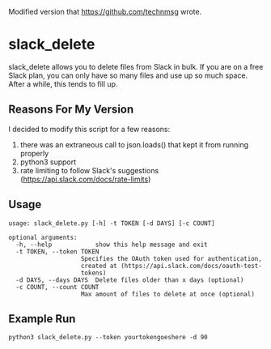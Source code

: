 Modified version that https://github.com/technmsg wrote. 

# slack_delete
slack_delete allows you to delete files from Slack in bulk. If you are on a free Slack plan, you can only have so many files and use up so much space. After a while, this tends to fill up. 

## Reasons For My Version

I decided to modify this script for a few reasons:

1) there was an extraneous call to json.loads() that kept it from running properly
2) python3 support
3) rate limiting to follow Slack's suggestions (https://api.slack.com/docs/rate-limits)

## Usage

    usage: slack_delete.py [-h] -t TOKEN [-d DAYS] [-c COUNT]

    optional arguments:
      -h, --help            show this help message and exit
      -t TOKEN, --token TOKEN
                        Specifies the OAuth token used for authentication,
                        created at (https://api.slack.com/docs/oauth-test-
                        tokens)
      -d DAYS, --days DAYS  Delete files older than x days (optional)
      -c COUNT, --count COUNT
                        Max amount of files to delete at once (optional)

## Example Run

    python3 slack_delete.py --token yourtokengoeshere -d 90
